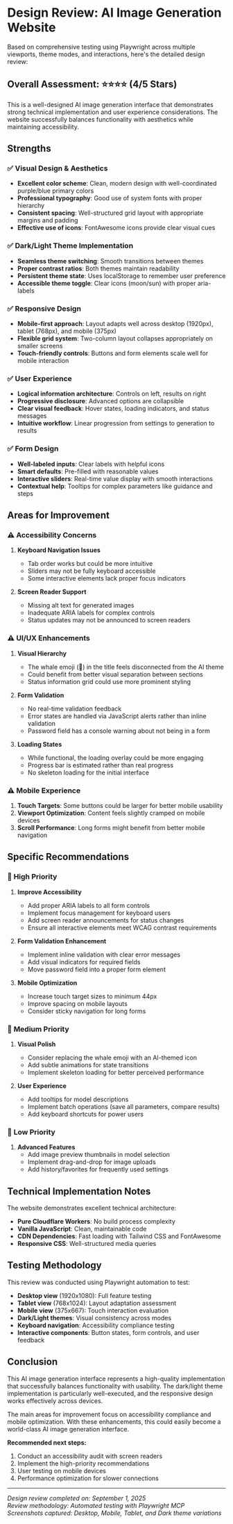 # Design Review: AI Image Generation Website

Based on comprehensive testing using Playwright across multiple viewports, theme modes, and interactions, here's the detailed design review:

## Overall Assessment: ⭐⭐⭐⭐ (4/5 Stars)

This is a well-designed AI image generation interface that demonstrates strong technical implementation and user experience considerations. The website successfully balances functionality with aesthetics while maintaining accessibility.

## Strengths

### ✅ **Visual Design & Aesthetics**
- **Excellent color scheme**: Clean, modern design with well-coordinated purple/blue primary colors
- **Professional typography**: Good use of system fonts with proper hierarchy
- **Consistent spacing**: Well-structured grid layout with appropriate margins and padding
- **Effective use of icons**: FontAwesome icons provide clear visual cues

### ✅ **Dark/Light Theme Implementation**
- **Seamless theme switching**: Smooth transitions between themes
- **Proper contrast ratios**: Both themes maintain readability
- **Persistent theme state**: Uses localStorage to remember user preference
- **Accessible theme toggle**: Clear icons (moon/sun) with proper aria-labels

### ✅ **Responsive Design**
- **Mobile-first approach**: Layout adapts well across desktop (1920px), tablet (768px), and mobile (375px)
- **Flexible grid system**: Two-column layout collapses appropriately on smaller screens
- **Touch-friendly controls**: Buttons and form elements scale well for mobile interaction

### ✅ **User Experience**
- **Logical information architecture**: Controls on left, results on right
- **Progressive disclosure**: Advanced options are collapsible
- **Clear visual feedback**: Hover states, loading indicators, and status messages
- **Intuitive workflow**: Linear progression from settings to generation to results

### ✅ **Form Design**
- **Well-labeled inputs**: Clear labels with helpful icons
- **Smart defaults**: Pre-filled with reasonable values
- **Interactive sliders**: Real-time value display with smooth interactions
- **Contextual help**: Tooltips for complex parameters like guidance and steps

## Areas for Improvement

### ⚠️ **Accessibility Concerns**

1. **Keyboard Navigation Issues**
   - Tab order works but could be more intuitive
   - Sliders may not be fully keyboard accessible
   - Some interactive elements lack proper focus indicators

2. **Screen Reader Support**
   - Missing alt text for generated images
   - Inadequate ARIA labels for complex controls
   - Status updates may not be announced to screen readers

### ⚠️ **UI/UX Enhancements**

1. **Visual Hierarchy**
   - The whale emoji (🐳) in the title feels disconnected from the AI theme
   - Could benefit from better visual separation between sections
   - Status information grid could use more prominent styling

2. **Form Validation**
   - No real-time validation feedback
   - Error states are handled via JavaScript alerts rather than inline validation
   - Password field has a console warning about not being in a form

3. **Loading States**
   - While functional, the loading overlay could be more engaging
   - Progress bar is estimated rather than real progress
   - No skeleton loading for the initial interface

### ⚠️ **Mobile Experience**
1. **Touch Targets**: Some buttons could be larger for better mobile usability
2. **Viewport Optimization**: Content feels slightly cramped on mobile devices
3. **Scroll Performance**: Long forms might benefit from better mobile navigation

## Specific Recommendations

### 🎯 **High Priority**
1. **Improve Accessibility**
   - Add proper ARIA labels to all form controls
   - Implement focus management for keyboard users
   - Add screen reader announcements for status changes
   - Ensure all interactive elements meet WCAG contrast requirements

2. **Form Validation Enhancement**
   - Implement inline validation with clear error messages
   - Add visual indicators for required fields
   - Move password field into a proper form element

3. **Mobile Optimization**
   - Increase touch target sizes to minimum 44px
   - Improve spacing on mobile layouts
   - Consider sticky navigation for long forms

### 🎯 **Medium Priority**
1. **Visual Polish**
   - Consider replacing the whale emoji with an AI-themed icon
   - Add subtle animations for state transitions
   - Implement skeleton loading for better perceived performance

2. **User Experience**
   - Add tooltips for model descriptions
   - Implement batch operations (save all parameters, compare results)
   - Add keyboard shortcuts for power users

### 🎯 **Low Priority**
1. **Advanced Features**
   - Add image preview thumbnails in model selection
   - Implement drag-and-drop for image uploads
   - Add history/favorites for frequently used settings

## Technical Implementation Notes

The website demonstrates excellent technical architecture:
- **Pure Cloudflare Workers**: No build process complexity
- **Vanilla JavaScript**: Clean, maintainable code
- **CDN Dependencies**: Fast loading with Tailwind CSS and FontAwesome
- **Responsive CSS**: Well-structured media queries

## Testing Methodology

This review was conducted using Playwright automation to test:
- **Desktop view** (1920x1080): Full feature testing
- **Tablet view** (768x1024): Layout adaptation assessment  
- **Mobile view** (375x667): Touch interaction evaluation
- **Dark/Light themes**: Visual consistency across modes
- **Keyboard navigation**: Accessibility compliance testing
- **Interactive components**: Button states, form controls, and user feedback

## Conclusion

This AI image generation interface represents a high-quality implementation that successfully balances functionality with usability. The dark/light theme implementation is particularly well-executed, and the responsive design works effectively across devices. 

The main areas for improvement focus on accessibility compliance and mobile optimization. With these enhancements, this could easily become a world-class AI image generation interface.

**Recommended next steps:**
1. Conduct an accessibility audit with screen readers
2. Implement the high-priority recommendations
3. User testing on mobile devices
4. Performance optimization for slower connections

---

*Design review completed on: September 1, 2025*  
*Review methodology: Automated testing with Playwright MCP*  
*Screenshots captured: Desktop, Mobile, Tablet, and Dark theme variations*